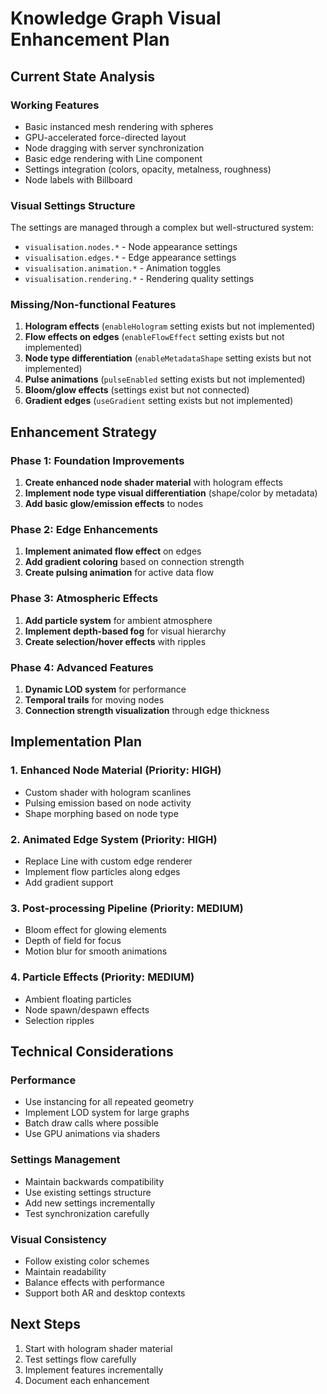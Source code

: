 # Knowledge Graph Visual Enhancement Plan

## Current State Analysis

### Working Features
- Basic instanced mesh rendering with spheres
- GPU-accelerated force-directed layout
- Node dragging with server synchronization
- Basic edge rendering with Line component
- Settings integration (colors, opacity, metalness, roughness)
- Node labels with Billboard

### Visual Settings Structure
The settings are managed through a complex but well-structured system:
- `visualisation.nodes.*` - Node appearance settings
- `visualisation.edges.*` - Edge appearance settings
- `visualisation.animation.*` - Animation toggles
- `visualisation.rendering.*` - Rendering quality settings

### Missing/Non-functional Features
1. **Hologram effects** (`enableHologram` setting exists but not implemented)
2. **Flow effects on edges** (`enableFlowEffect` setting exists but not implemented)
3. **Node type differentiation** (`enableMetadataShape` setting exists but not implemented)
4. **Pulse animations** (`pulseEnabled` setting exists but not implemented)
5. **Bloom/glow effects** (settings exist but not connected)
6. **Gradient edges** (`useGradient` setting exists but not implemented)

## Enhancement Strategy

### Phase 1: Foundation Improvements
1. **Create enhanced node shader material** with hologram effects
2. **Implement node type visual differentiation** (shape/color by metadata)
3. **Add basic glow/emission effects** to nodes

### Phase 2: Edge Enhancements
1. **Implement animated flow effect** on edges
2. **Add gradient coloring** based on connection strength
3. **Create pulsing animation** for active data flow

### Phase 3: Atmospheric Effects
1. **Add particle system** for ambient atmosphere
2. **Implement depth-based fog** for visual hierarchy
3. **Create selection/hover effects** with ripples

### Phase 4: Advanced Features
1. **Dynamic LOD system** for performance
2. **Temporal trails** for moving nodes
3. **Connection strength visualization** through edge thickness

## Implementation Plan

### 1. Enhanced Node Material (Priority: HIGH)
- Custom shader with hologram scanlines
- Pulsing emission based on node activity
- Shape morphing based on node type

### 2. Animated Edge System (Priority: HIGH)
- Replace Line with custom edge renderer
- Implement flow particles along edges
- Add gradient support

### 3. Post-processing Pipeline (Priority: MEDIUM)
- Bloom effect for glowing elements
- Depth of field for focus
- Motion blur for smooth animations

### 4. Particle Effects (Priority: MEDIUM)
- Ambient floating particles
- Node spawn/despawn effects
- Selection ripples

## Technical Considerations

### Performance
- Use instancing for all repeated geometry
- Implement LOD system for large graphs
- Batch draw calls where possible
- Use GPU animations via shaders

### Settings Management
- Maintain backwards compatibility
- Use existing settings structure
- Add new settings incrementally
- Test synchronization carefully

### Visual Consistency
- Follow existing color schemes
- Maintain readability
- Balance effects with performance
- Support both AR and desktop contexts

## Next Steps
1. Start with hologram shader material
2. Test settings flow carefully
3. Implement features incrementally
4. Document each enhancement